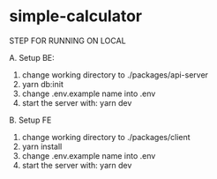 # simple-calculator

STEP FOR RUNNING ON LOCAL

A. Setup BE:
  1. change working directory to ./packages/api-server
  3. yarn db:init
  4. change .env.example name into .env
  5. start the server with: yarn dev

B. Setup FE
  1. change working directory to ./packages/client
  2. yarn install
  4. change .env.example name into .env
  5. start the server with: yarn dev
